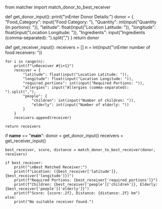 from matcher import match_donor_to_best_receiver

def get_donor_input():
    print("\nEnter Donor Details:")
    donor = {
        "Food_Category": input("Food Category: "),
        "Quantity": int(input("Quantity (in portions): ")),
        "latitude": float(input("Location Latitude: ")),
        "longitude": float(input("Location Longitude: ")),
        "Ingredients": input("Ingredients (comma-separated): ").split(",")
    }
    return donor

def get_receiver_input():
    receivers = []
    n = int(input("\nEnter number of food receivers: "))
    
    for i in range(n):
        print(f"\nReceiver #{i+1}")
        receiver = {
            "latitude": float(input("Location Latitude: ")),
            "longitude": float(input("Location Longitude: ")),
            "required_portions": int(input("Required Portions: ")),
            "allergies": input("Allergies (comma-separated): ").split(","),
            "people": {
                "children": int(input("Number of children: ")),
                "elderly": int(input("Number of elderly: "))
            }
        }
        receivers.append(receiver)
    
    return receivers

if __name__ == "__main__":
    donor = get_donor_input()
    receivers = get_receiver_input()

    best_receiver, score, distance = match_donor_to_best_receiver(donor, receivers)

    if best_receiver:
        print("\nBest Matched Receiver:")
        print(f"Location: ({best_receiver['latitude']}, {best_receiver['longitude']})")
        print(f"Required Portions: {best_receiver['required_portions']}")
        print(f"Children: {best_receiver['people']['children']}, Elderly: {best_receiver['people']['elderly']}")
        print(f"Score: {score:.2f}, Distance: {distance:.2f} km")
    else:
        print("No suitable receiver found.")
